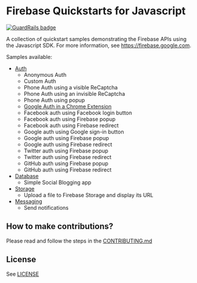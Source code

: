 # Firebase Quickstarts for Javascript

[![GuardRails badge](https://badges.production.guardrails.io/bennythejudge/quickstart-js.svg)](https://www.guardrails.io)

A collection of quickstart samples demonstrating the Firebase APIs using the Javascript SDK. For more information, see https://firebase.google.com.

Samples available:
 - [Auth](auth)
   - Anonymous Auth
   - Custom Auth
   - Phone Auth using a visible ReCaptcha
   - Phone Auth using an invisible ReCaptcha
   - Phone Auth using popup
   - [Google Auth in a Chrome Extension](auth/chromextension)
   - Facebook auth using Facebook login button
   - Facebook auth using Firebase popup
   - Facebook auth using Firebase redirect
   - Google auth using Google sign-in button
   - Google auth using Firebase popup
   - Google auth using Firebase redirect
   - Twitter auth using Firebase popup
   - Twitter auth using Firebase redirect
   - GitHub auth using Firebase popup
   - GitHub auth using Firebase redirect
 - [Database](database)
   - Simple Social Blogging app 
 - [Storage](storage)
   - Upload a file to Firebase Storage and display its URL
 - [Messaging](messaging)
   - Send notifications

## How to make contributions?
Please read and follow the steps in the [CONTRIBUTING.md](CONTRIBUTING.md)

## License
See [LICENSE](LICENSE)
